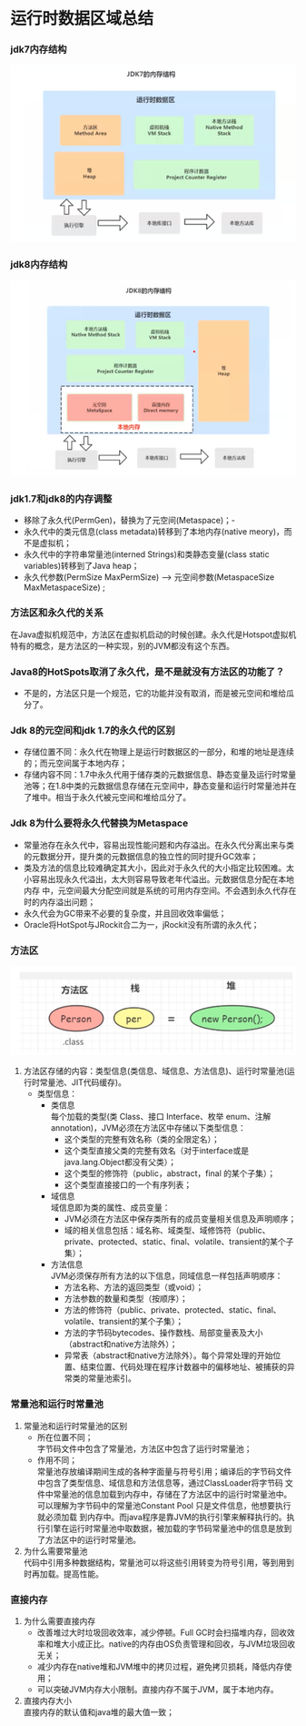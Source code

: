 # 运行时数据区域总结


### jdk7内存结构
![jdk7内存结构](01-runtime-data-area-img/jdk1.7内存结构.png)

### jdk8内存结构
![jdk8内存结构](01-runtime-data-area-img/jdk8内存结构.png)

### jdk1.7和jdk8的内存调整
- 移除了永久代(PermGen)，替换为了元空间(Metaspace)；-
- 永久代中的类元信息(class metadata)转移到了本地内存(native meory)，而不是虚拟机；
- 永久代中的字符串常量池(interned Strings)和类静态变量(class static variables)转移到了Java heap；
- 永久代参数(PermSize MaxPermSize) --> 元空间参数(MetaspaceSize MaxMetaspaceSize) ;

### 方法区和永久代的关系
在Java虚拟机规范中，方法区在虚拟机启动的时候创建。永久代是Hotspot虚拟机特有的概念，是方法区的一种实现，别的JVM都没有这个东西。

### Java8的HotSpots取消了永久代，是不是就没有方法区的功能了？
- 不是的，方法区只是一个规范，它的功能并没有取消，而是被元空间和堆给瓜分了。

### Jdk 8的元空间和jdk 1.7的永久代的区别
- 存储位置不同：永久代在物理上是运行时数据区的一部分，和堆的地址是连续的；而元空间属于本地内存；
- 存储内容不同：1.7中永久代用于储存类的元数据信息、静态变量及运行时常量池等；在1.8中类的元数据信息存储在元空间中，静态变量和运行时常量池并在
了堆中。相当于永久代被元空间和堆给瓜分了。

### Jdk 8为什么要将永久代替换为Metaspace
- 常量池存在永久代中，容易出现性能问题和内存溢出。在永久代分离出来与类的元数据分开，提升类的元数据信息的独立性的同时提升GC效率；
- 类及方法的信息比较难确定其大小，因此对于永久代的大小指定比较困难。太小容易出现永久代溢出，太大则容易导致老年代溢出。元数据信息分配在本地内存
中，元空间最大分配空间就是系统的可用内存空间。不会遇到永久代存在时的内存溢出问题；
- 永久代会为GC带来不必要的复杂度，并且回收效率偏低；
- Oracle将HotSpot与JRockit合二为一，jRockit没有所谓的永久代；

### 方法区
![方法区](01-runtime-data-area-img/方法区.png)
1. 方法区存储的内容：类型信息(类信息、域信息、方法信息)、运行时常量池(运行时常量池、JIT代码缓存)。
   - 类型信息：
       - 类信息 \
         每个加载的类型(类 Class、接口 Interface、枚举 enum、注解 annotation)，JVM必须在方法区中存储以下类型信息：
           - 这个类型的完整有效名称（类的全限定名）；
           - 这个类型直接父类的完整有效名（对于interface或是java.lang.Object都没有父类）；
           - 这个类型的修饰符（public，abstract，final 的某个子集）；
           - 这个类型直接接口的一个有序列表；
       - 域信息 \
         域信息即为类的属性、成员变量：
           - JVM必须在方法区中保存类所有的成员变量相关信息及声明顺序；
           - 域的相关信息包括：域名称、域类型、域修饰符（public、private、protected、static、final、volatile、transient的某个子集）；
       - 方法信息 \
         JVM必须保存所有方法的以下信息，同域信息一样包括声明顺序：
           - 方法名称、方法的返回类型（或void）；
           - 方法参数的数量和类型（按顺序）；
           - 方法的修饰符（public、private、protected、static、final、volatile、transient的某个子集）；
           - 方法的字节码bytecodes、操作数栈、局部变量表及大小（abstract和native方法除外）；
           - 异常表（abstract和native方法除外）。每个异常处理的开始位置、结束位置、代码处理在程序计数器中的偏移地址、被捕获的异常类的常量池索引。		

### 常量池和运行时常量池
1. 常量池和运行时常量池的区别
   - 所在位置不同；\
   字节码文件中包含了常量池，方法区中包含了运行时常量池；
   - 作用不同；\
   常量池存放编译期间生成的各种字面量与符号引用；编译后的字节码文件中包含了类型信息、域信息和方法信息等，通过ClassLoader将字节码
文件中常量池的信息加载到内存中，存储在了方法区中的运行时常量池中。可以理解为字节码中的常量池Constant Pool 只是文件信息，他想要执行就必须加载
到内存中。而java程序是靠JVM的执行引擎来解释执行的。执行引擎在运行时常量池中取数据，被加载的字节码常量池中的信息是放到了方法区中的运行时常量池。
2. 为什么需要常量池 \
代码中引用多种数据结构，常量池可以将这些引用转变为符号引用，等到用到时再加载。提高性能。

### 直接内存
1. 为什么需要直接内存
   - 改善堆过大时垃圾回收效率，减少停顿。Full GC时会扫描堆内存，回收效率和堆大小成正比。native的内存由OS负责管理和回收，与JVM垃圾回收无关；
   - 减少内存在native堆和JVM堆中的拷贝过程，避免拷贝损耗，降低内存使用；
   - 可以突破JVM内存大小限制。直接内存不属于JVM，属于本地内存。
2. 直接内存大小 \
   直接内存的默认值和java堆的最大值一致；



























